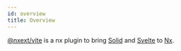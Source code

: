 ```yaml
---
id: overview
title: Overview
---
```


[@nxext/vite](https://github.com/nxext/nx-extensions/tree/master/packages/vite) is a nx plugin to bring [Solid](https://solid.dev/) and [Svelte](https://svelte.dev/) to [Nx](https://nx.dev/).
